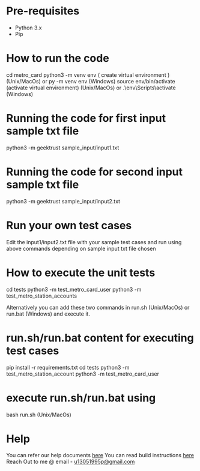 # Pre-requisites
* Python 3.x
* Pip

# How to run the code

cd metro_card
python3 -m venv env ( create virtual environment ) (Unix/MacOs) or py -m venv env (Windows)
source env/bin/activate (activate virtual environment) (Unix/MacOs) or .\env\Scripts\activate (Windows)

 # Running the code for first input sample txt file
python3 -m geektrust sample_input/input1.txt 

#  Running the code for second input sample txt file
python3 -m geektrust sample_input/input2.txt

#  Run your own test cases
Edit the input1/input2.txt file with your sample test cases 
and run using above commands depending on sample input txt file chosen


# How to execute the unit tests
cd tests
python3 -m test_metro_card_user 
python3 -m test_metro_station_accounts 

Alternatively you can add these two commands in run.sh (Unix/MacOs) or run.bat (Windows) and execute it.

# run.sh/run.bat content for executing test cases
pip install -r requirements.txt
cd tests
python3 -m test_metro_station_account
python3 -m test_metro_card_user


# execute run.sh/run.bat using
bash run.sh (Unix/MacOs)


# Help

You can refer our help documents [here](https://help.geektrust.com)
You can read build instructions [here](https://github.com/geektrust/coding-problem-artefacts/tree/master/Python)
Reach Out to me @ email - u13051995p@gmail.com